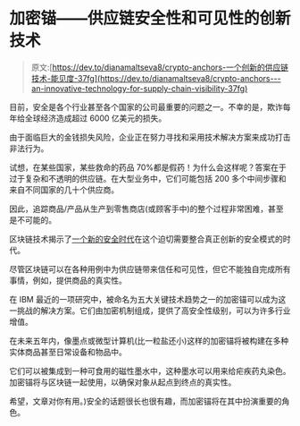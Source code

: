 # 加密锚——供应链安全性和可见性的创新技术

> 原文:[https://dev.to/dianamaltseva8/crypto-anchors-一个创新的供应链技术-能见度-37fg](https://dev.to/dianamaltseva8/crypto-anchors---an-innovative-technology-for-supply-chain-visibility-37fg)

目前，安全是各个行业甚至各个国家的公司最重要的问题之一。不幸的是，欺诈每年给全球经济造成超过 6000 亿美元的损失。

由于面临巨大的金钱损失风险，企业正在努力寻找和采用技术解决方案来成功打击非法行为。

试想，在某些国家，某些救命的药品 70%都是假药！为什么会这样呢？答案在于过于复杂和不透明的供应链。在大型业务中，它们可能包括 200 多个中间步骤和来自不同国家的几十个供应商。

因此，追踪商品/产品从生产到零售商店(或顾客手中)的整个过程非常困难，甚至是不可能的。

区块链技术揭示了[一个新的安全时代](https://www.msn.com/en-ae/video/viral/put-simply-blockchain-technology-is-a-security-and-transparency-innovation/vp-BBJ8lce)在这个迫切需要整合真正创新的安全模式的时代。

尽管区块链可以在各种用例中为供应链带来信任和可见性，但它不能独自完成所有事情，例如，提供商品的真实性。

在 IBM 最近的一项研究中，被命名为五大关键技术趋势之一的加密锚可以成为这一挑战的解决方案。它们由加密机制组成，提供了高安全性级别，可以为许多行业增值。

在未来五年内，像墨点或微型计算机(比一粒盐还小)这样的加密锚将被构建在多种实体商品甚至日常设备和物品中。

它们可以被集成到一种可食用的磁性墨水中，这种墨水可以用来给疟疾药丸染色。加密锚将与区块链一起使用，以确保对象从起点到终点的真实性。

希望，文章对你有用。)安全的话题很长也很有趣，而加密锚将在其中扮演重要的角色。